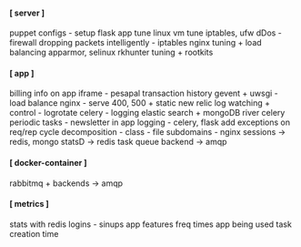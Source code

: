 #### [ server ]

puppet configs - setup
flask app
tune linux vm
tune iptables, ufw
dDos - firewall
dropping packets intelligently - iptables
nginx tuning + load balancing
apparmor, selinux
rkhunter tuning + rootkits

#### [ app ]

billing info on app
iframe - pesapal
transaction history
gevent + uwsgi - load balance
nginx - serve 400, 500 + static
new relic
log watching + control - logrotate
celery - logging
elastic search + mongoDB river
celery periodic tasks - newsletter
in app logging - celery, flask
add exceptions on req/rep cycle
decomposition - class - file
subdomains - nginx
sessions -> redis, mongo
statsD -> redis
task queue backend -> amqp

#### [ docker-container ]

rabbitmq + backends -> amqp

#### [ metrics ]

stats with redis
logins - sinups
app features freq
times app being used
task creation time

